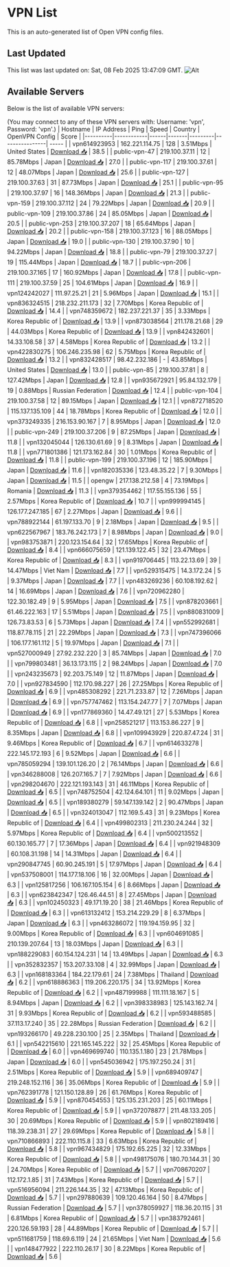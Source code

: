 # VPN List

This is an auto-generated list of Open VPN config files.

## Last Updated

This list was last updated on: Sat, 08 Feb 2025 13:47:09 GMT.
![Alt](https://repobeats.axiom.co/api/embed/186b98318ef1479477931607c1ad7d823f12451f.svg "Repobeats analytics image")

## Available Servers

Below is the list of available VPN servers:

(You may connect to any of these VPN servers with: Username: 'vpn', Password: 'vpn'.)
| Hostname | IP Address | Ping | Speed | Country | OpenVPN Config | Score |
|----------|------------|------|-------|---------|----------------| ----- |
| vpn614923953 | 162.221.114.75 | 128 | 3.51Mbps | United States | [Download 📥](./configs/server_0_US.ovpn) | 38.5 |
| public-vpn-47 | 219.100.37.11 | 12 | 85.78Mbps | Japan | [Download 📥](./configs/server_1_JP.ovpn) | 27.0 |
| public-vpn-117 | 219.100.37.61 | 12 | 48.07Mbps | Japan | [Download 📥](./configs/server_2_JP.ovpn) | 25.6 |
| public-vpn-127 | 219.100.37.63 | 31 | 87.73Mbps | Japan | [Download 📥](./configs/server_3_JP.ovpn) | 25.1 |
| public-vpn-95 | 219.100.37.97 | 16 | 148.36Mbps | Japan | [Download 📥](./configs/server_4_JP.ovpn) | 21.3 |
| public-vpn-159 | 219.100.37.112 | 24 | 79.22Mbps | Japan | [Download 📥](./configs/server_5_JP.ovpn) | 20.9 |
| public-vpn-109 | 219.100.37.86 | 24 | 85.05Mbps | Japan | [Download 📥](./configs/server_6_JP.ovpn) | 20.5 |
| public-vpn-253 | 219.100.37.207 | 18 | 65.64Mbps | Japan | [Download 📥](./configs/server_7_JP.ovpn) | 20.2 |
| public-vpn-158 | 219.100.37.123 | 16 | 88.05Mbps | Japan | [Download 📥](./configs/server_8_JP.ovpn) | 19.0 |
| public-vpn-130 | 219.100.37.90 | 10 | 94.22Mbps | Japan | [Download 📥](./configs/server_9_JP.ovpn) | 18.8 |
| public-vpn-79 | 219.100.37.27 | 19 | 115.44Mbps | Japan | [Download 📥](./configs/server_10_JP.ovpn) | 18.7 |
| public-vpn-206 | 219.100.37.165 | 17 | 160.92Mbps | Japan | [Download 📥](./configs/server_11_JP.ovpn) | 17.8 |
| public-vpn-111 | 219.100.37.59 | 25 | 104.61Mbps | Japan | [Download 📥](./configs/server_12_JP.ovpn) | 16.9 |
| vpn124242027 | 111.97.25.21 | 21 | 5.96Mbps | Japan | [Download 📥](./configs/server_13_JP.ovpn) | 15.1 |
| vpn836324515 | 218.232.211.173 | 32 | 7.70Mbps | Korea Republic of | [Download 📥](./configs/server_14_KR.ovpn) | 14.4 |
| vpn748359672 | 182.237.221.37 | 35 | 3.33Mbps | Korea Republic of | [Download 📥](./configs/server_15_KR.ovpn) | 13.9 |
| vpn873038564 | 211.178.21.68 | 29 | 44.03Mbps | Korea Republic of | [Download 📥](./configs/server_16_KR.ovpn) | 13.9 |
| vpn842432601 | 14.33.108.58 | 37 | 4.58Mbps | Korea Republic of | [Download 📥](./configs/server_17_KR.ovpn) | 13.2 |
| vpn422830275 | 106.246.235.98 | 62 | 5.75Mbps | Korea Republic of | [Download 📥](./configs/server_18_KR.ovpn) | 13.2 |
| vpn832428517 | 98.42.232.186 | - | 43.85Mbps | United States | [Download 📥](./configs/server_19_US.ovpn) | 13.0 |
| public-vpn-85 | 219.100.37.81 | 8 | 127.42Mbps | Japan | [Download 📥](./configs/server_20_JP.ovpn) | 12.8 |
| vpn935672921 | 95.84.132.179 | 19 | 0.88Mbps | Russian Federation | [Download 📥](./configs/server_21_RU.ovpn) | 12.4 |
| public-vpn-104 | 219.100.37.58 | 12 | 89.15Mbps | Japan | [Download 📥](./configs/server_22_JP.ovpn) | 12.1 |
| vpn872718520 | 115.137.135.109 | 44 | 18.78Mbps | Korea Republic of | [Download 📥](./configs/server_23_KR.ovpn) | 12.0 |
| vpn373249335 | 216.153.90.167 | 7 | 8.95Mbps | Japan | [Download 📥](./configs/server_24_JP.ovpn) | 12.0 |
| public-vpn-249 | 219.100.37.206 | 9 | 87.25Mbps | Japan | [Download 📥](./configs/server_25_JP.ovpn) | 11.8 |
| vpn132045044 | 126.130.61.69 | 9 | 8.31Mbps | Japan | [Download 📥](./configs/server_26_JP.ovpn) | 11.8 |
| vpn771801386 | 121.173.162.84 | 30 | 1.01Mbps | Korea Republic of | [Download 📥](./configs/server_27_KR.ovpn) | 11.8 |
| public-vpn-199 | 219.100.37.196 | 12 | 185.90Mbps | Japan | [Download 📥](./configs/server_28_JP.ovpn) | 11.6 |
| vpn182035336 | 123.48.35.22 | 7 | 9.30Mbps | Japan | [Download 📥](./configs/server_29_JP.ovpn) | 11.5 |
| opengw | 217.138.212.58 | 4 | 73.19Mbps | Romania | [Download 📥](./configs/server_30_RO.ovpn) | 11.3 |
| vpn379354462 | 117.55.155.136 | 55 | 2.57Mbps | Korea Republic of | [Download 📥](./configs/server_31_KR.ovpn) | 10.7 |
| vpn999994145 | 126.177.247.185 | 67 | 2.27Mbps | Japan | [Download 📥](./configs/server_32_JP.ovpn) | 9.6 |
| vpn788922144 | 61.197.133.70 | 9 | 2.18Mbps | Japan | [Download 📥](./configs/server_33_JP.ovpn) | 9.5 |
| vpn622567967 | 183.76.242.173 | 7 | 8.98Mbps | Japan | [Download 📥](./configs/server_34_JP.ovpn) | 9.0 |
| vpn983753871 | 220.123.154.64 | 32 | 17.65Mbps | Korea Republic of | [Download 📥](./configs/server_35_KR.ovpn) | 8.4 |
| vpn666075659 | 121.139.122.45 | 32 | 23.47Mbps | Korea Republic of | [Download 📥](./configs/server_36_KR.ovpn) | 8.3 |
| vpn919706445 | 113.22.13.69 | 39 | 14.47Mbps | Viet Nam | [Download 📥](./configs/server_37_VN.ovpn) | 7.7 |
| vpn529315475 | 14.3.172.24 | 5 | 9.37Mbps | Japan | [Download 📥](./configs/server_38_JP.ovpn) | 7.7 |
| vpn483269236 | 60.108.192.62 | 14 | 16.69Mbps | Japan | [Download 📥](./configs/server_39_JP.ovpn) | 7.6 |
| vpn720962280 | 122.30.182.49 | 9 | 5.95Mbps | Japan | [Download 📥](./configs/server_40_JP.ovpn) | 7.5 |
| vpn878203661 | 61.46.222.163 | 17 | 5.51Mbps | Japan | [Download 📥](./configs/server_41_JP.ovpn) | 7.5 |
| vpn880831009 | 126.73.83.53 | 6 | 5.73Mbps | Japan | [Download 📥](./configs/server_42_JP.ovpn) | 7.4 |
| vpn552992681 | 118.87.78.115 | 21 | 22.29Mbps | Japan | [Download 📥](./configs/server_43_JP.ovpn) | 7.3 |
| vpn747396066 | 106.177.161.112 | 5 | 19.97Mbps | Japan | [Download 📥](./configs/server_44_JP.ovpn) | 7.1 |
| vpn527000949 | 27.92.232.220 | 3 | 85.74Mbps | Japan | [Download 📥](./configs/server_45_JP.ovpn) | 7.0 |
| vpn799803481 | 36.13.173.115 | 2 | 98.24Mbps | Japan | [Download 📥](./configs/server_46_JP.ovpn) | 7.0 |
| vpn243235673 | 92.203.75.149 | 12 | 11.87Mbps | Japan | [Download 📥](./configs/server_47_JP.ovpn) | 7.0 |
| vpn927834590 | 112.170.98.227 | 26 | 27.25Mbps | Korea Republic of | [Download 📥](./configs/server_48_KR.ovpn) | 6.9 |
| vpn485308292 | 221.71.233.87 | 12 | 7.26Mbps | Japan | [Download 📥](./configs/server_49_JP.ovpn) | 6.9 |
| vpn757747462 | 113.154.247.77 | 7 | 7.07Mbps | Japan | [Download 📥](./configs/server_50_JP.ovpn) | 6.9 |
| vpn177869360 | 14.47.49.121 | 27 | 5.53Mbps | Korea Republic of | [Download 📥](./configs/server_51_KR.ovpn) | 6.8 |
| vpn258521217 | 113.153.86.227 | 9 | 8.35Mbps | Japan | [Download 📥](./configs/server_52_JP.ovpn) | 6.8 |
| vpn109943929 | 220.87.47.24 | 31 | 9.46Mbps | Korea Republic of | [Download 📥](./configs/server_53_KR.ovpn) | 6.7 |
| vpn614633278 | 222.145.172.193 | 6 | 9.52Mbps | Japan | [Download 📥](./configs/server_54_JP.ovpn) | 6.6 |
| vpn785059294 | 139.101.126.20 | 2 | 76.14Mbps | Japan | [Download 📥](./configs/server_55_JP.ovpn) | 6.6 |
| vpn346288008 | 126.207.165.7 | 7 | 7.92Mbps | Japan | [Download 📥](./configs/server_56_JP.ovpn) | 6.6 |
| vpn298204670 | 222.121.193.143 | 31 | 46.11Mbps | Korea Republic of | [Download 📥](./configs/server_57_KR.ovpn) | 6.5 |
| vpn748752504 | 42.124.64.101 | 11 | 9.02Mbps | Japan | [Download 📥](./configs/server_58_JP.ovpn) | 6.5 |
| vpn189380279 | 59.147.139.142 | 2 | 90.47Mbps | Japan | [Download 📥](./configs/server_59_JP.ovpn) | 6.5 |
| vpn324013047 | 112.169.5.43 | 31 | 9.23Mbps | Korea Republic of | [Download 📥](./configs/server_60_KR.ovpn) | 6.4 |
| vpn499802313 | 211.230.24.244 | 32 | 5.97Mbps | Korea Republic of | [Download 📥](./configs/server_61_KR.ovpn) | 6.4 |
| vpn500213552 | 60.130.165.77 | 7 | 17.36Mbps | Japan | [Download 📥](./configs/server_62_JP.ovpn) | 6.4 |
| vpn921948309 | 60.108.31.198 | 14 | 14.31Mbps | Japan | [Download 📥](./configs/server_63_JP.ovpn) | 6.4 |
| vpn290847745 | 60.90.245.191 | 5 | 17.97Mbps | Japan | [Download 📥](./configs/server_64_JP.ovpn) | 6.4 |
| vpn537508001 | 114.177.18.106 | 16 | 32.00Mbps | Japan | [Download 📥](./configs/server_65_JP.ovpn) | 6.3 |
| vpn125817256 | 106.167.105.154 | 6 | 8.66Mbps | Japan | [Download 📥](./configs/server_66_JP.ovpn) | 6.3 |
| vpn623842347 | 126.46.44.51 | 8 | 27.45Mbps | Japan | [Download 📥](./configs/server_67_JP.ovpn) | 6.3 |
| vpn102450323 | 49.171.19.20 | 38 | 21.46Mbps | Korea Republic of | [Download 📥](./configs/server_68_KR.ovpn) | 6.3 |
| vpn613132412 | 153.214.229.29 | 8 | 6.37Mbps | Japan | [Download 📥](./configs/server_69_JP.ovpn) | 6.3 |
| vpn463286072 | 119.194.159.95 | 32 | 9.00Mbps | Korea Republic of | [Download 📥](./configs/server_70_KR.ovpn) | 6.3 |
| vpn604691085 | 210.139.207.64 | 13 | 18.03Mbps | Japan | [Download 📥](./configs/server_71_JP.ovpn) | 6.3 |
| vpn188229083 | 60.154.124.231 | 14 | 13.49Mbps | Japan | [Download 📥](./configs/server_72_JP.ovpn) | 6.3 |
| vpn352832357 | 153.207.33.108 | 4 | 32.99Mbps | Japan | [Download 📥](./configs/server_73_JP.ovpn) | 6.3 |
| vpn168183364 | 184.22.179.61 | 24 | 7.38Mbps | Thailand | [Download 📥](./configs/server_74_TH.ovpn) | 6.2 |
| vpn618886363 | 119.206.220.175 | 34 | 13.92Mbps | Korea Republic of | [Download 📥](./configs/server_75_KR.ovpn) | 6.2 |
| vpn487199988 | 111.111.18.167 | 5 | 8.94Mbps | Japan | [Download 📥](./configs/server_76_JP.ovpn) | 6.2 |
| vpn398338983 | 125.143.162.74 | 31 | 9.93Mbps | Korea Republic of | [Download 📥](./configs/server_77_KR.ovpn) | 6.2 |
| vpn593488585 | 37.113.17.240 | 35 | 22.28Mbps | Russian Federation | [Download 📥](./configs/server_78_RU.ovpn) | 6.2 |
| vpn193266170 | 49.228.230.100 | 25 | 2.35Mbps | Thailand | [Download 📥](./configs/server_79_TH.ovpn) | 6.1 |
| vpn542215610 | 221.165.145.222 | 32 | 25.45Mbps | Korea Republic of | [Download 📥](./configs/server_80_KR.ovpn) | 6.0 |
| vpn469699740 | 110.135.1.180 | 23 | 21.78Mbps | Japan | [Download 📥](./configs/server_81_JP.ovpn) | 6.0 |
| vpn545036942 | 175.197.250.24 | 31 | 2.51Mbps | Korea Republic of | [Download 📥](./configs/server_82_KR.ovpn) | 5.9 |
| vpn689409747 | 219.248.152.116 | 36 | 35.06Mbps | Korea Republic of | [Download 📥](./configs/server_83_KR.ovpn) | 5.9 |
| vpn762391778 | 121.150.128.89 | 26 | 61.76Mbps | Korea Republic of | [Download 📥](./configs/server_84_KR.ovpn) | 5.9 |
| vpn870454553 | 125.135.231.203 | 25 | 60.11Mbps | Korea Republic of | [Download 📥](./configs/server_85_KR.ovpn) | 5.9 |
| vpn372078877 | 211.48.133.205 | 30 | 20.69Mbps | Korea Republic of | [Download 📥](./configs/server_86_KR.ovpn) | 5.9 |
| vpn802189416 | 118.39.238.31 | 27 | 29.69Mbps | Korea Republic of | [Download 📥](./configs/server_87_KR.ovpn) | 5.8 |
| vpn710866893 | 222.110.115.8 | 33 | 6.63Mbps | Korea Republic of | [Download 📥](./configs/server_88_KR.ovpn) | 5.8 |
| vpn967434829 | 175.192.65.225 | 32 | 12.33Mbps | Korea Republic of | [Download 📥](./configs/server_89_KR.ovpn) | 5.8 |
| vpn498175076 | 180.70.144.31 | 30 | 24.70Mbps | Korea Republic of | [Download 📥](./configs/server_90_KR.ovpn) | 5.7 |
| vpn708670207 | 112.172.1.85 | 31 | 7.43Mbps | Korea Republic of | [Download 📥](./configs/server_91_KR.ovpn) | 5.7 |
| vpn516956094 | 211.226.144.35 | 32 | 47.13Mbps | Korea Republic of | [Download 📥](./configs/server_92_KR.ovpn) | 5.7 |
| vpn297880639 | 109.120.46.164 | 50 | 8.47Mbps | Russian Federation | [Download 📥](./configs/server_93_RU.ovpn) | 5.7 |
| vpn378059927 | 118.36.20.115 | 31 | 6.81Mbps | Korea Republic of | [Download 📥](./configs/server_94_KR.ovpn) | 5.7 |
| vpn383792461 | 220.126.59.193 | 28 | 44.89Mbps | Korea Republic of | [Download 📥](./configs/server_95_KR.ovpn) | 5.7 |
| vpn511681759 | 118.69.6.119 | 24 | 21.65Mbps | Viet Nam | [Download 📥](./configs/server_96_VN.ovpn) | 5.6 |
| vpn148477922 | 222.110.26.17 | 30 | 8.22Mbps | Korea Republic of | [Download 📥](./configs/server_97_KR.ovpn) | 5.6 |
